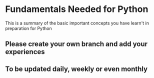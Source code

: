 # Fundamentals Needed for Python 
 This is a summary of the basic important concepts you have learn't in preparation for Python

## Please create your own branch and add your experiences

## To be updated daily, weekly or even monthly
